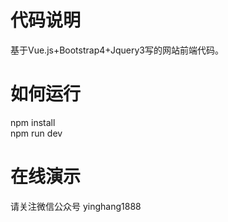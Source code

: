 # 代码说明
基于Vue.js+Bootstrap4+Jquery3写的网站前端代码。

# 如何运行
npm install<br />
npm run dev

# 在线演示
请关注微信公众号 yinghang1888